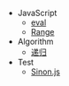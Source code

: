* JavaScript
    * [eval](JavaScript/eval.md)
    * [Range](JavaScript/Range.md)
* Algorithm
    * [递归](Algorithm/Recursion.md)
* Test
    * [Sinon.js](Test/Sinon.md)

